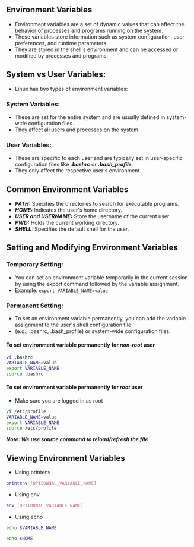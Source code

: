 ## Environment Variables
- Environment variables are a set of dynamic values that can affect the behavior of processes and programs running on the system. 
- These variables store information such as system configuration, user preferences, and runtime parameters. 
- They are stored in the shell's environment and can be accessed or modified by processes and programs.

## System vs User Variables: 
- Linux has two types of environment variables:
### System Variables: 
- These are set for the entire system and are usually defined in system-wide configuration files. 
- They affect all users and processes on the system.
### User Variables: 
- These are specific to each user and are typically set in user-specific configuration files like ***.bashrc*** or ***.bash_profile***.
- They only affect the respective user's environment.

## Common Environment Variables
- ***PATH:*** Specifies the directories to search for executable programs.
- ***HOME:*** Indicates the user's home directory.
- ***USER and USERNAME:*** Store the username of the current user.
- ***PWD:*** Holds the current working directory.
- ***SHELL:*** Specifies the default shell for the user.

## Setting and Modifying Environment Variables
### Temporary Setting: 
- You can set an environment variable temporarily in the current session by using the export command followed by the variable assignment.
- Example: ```export VARIABLE_NAME=value```

### Permanent Setting: 
- To set an environment variable permanently, you can add the variable assignment to the user's shell configuration file 
- (e.g., .bashrc, .bash_profile) or system-wide configuration files.
#### To set environment variable permanently for ***non-root*** user
```bash
vi .bashrc
VARIABLE_NAME=value
export VARIABLE_NAME
source .bashrc
```
#### To set environment variable permanently for ***root*** user
- Make sure you are logged in as root
```bash
vi /etc/profile
VARIABLE_NAME=value
export VARIABLE_NAME
source /etc/profile
```
***Note: We use source command to reload/refresh the file***

## Viewing Environment Variables
- Using printenv
```bash
printenv [OPTIONNAL_VARIABLE_NAME]
```
- Using env
```bash
env [OPTIONNAL_VARIABLE_NAME]
```
- Using echo
```bash
echo $VARIABLE_NAME
```
```bash
echo $HOME
```
